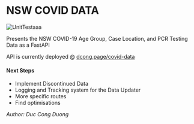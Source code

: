 # NSW COVID DATA

![UnitTestaaa](https://github.com/kingkonggrunt/nsw_covid_data/actions/workflows/unittest.yml/badge.svg)

Presents the NSW COVID-19 Age Group, Case Location, and PCR Testing Data as a FastAPI

API is currently deployed @ [dcong.page/covid-data](dcong.page/covid-data)

#### Next Steps
- Implement Discontinued Data
- Logging and Tracking system for the Data Updater
- More specific routes
- Find optimisations


*Author: Duc Cong Duong*
